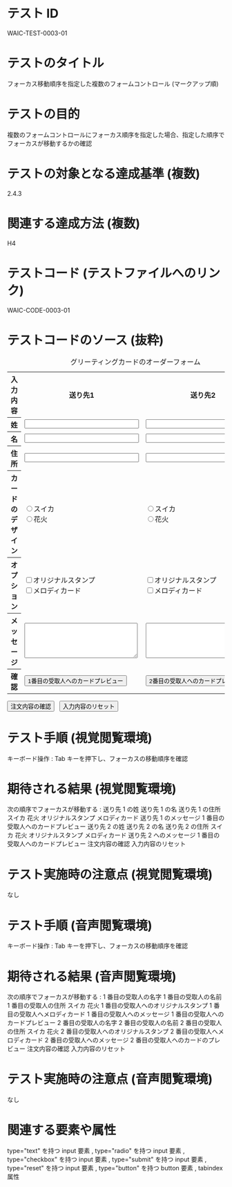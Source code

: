 

# テスト ID
WAIC-TEST-0003-01

# テストのタイトル
フォーカス移動順序を指定した複数のフォームコントロール (マークアップ順)

# テストの目的
複数のフォームコントロールにフォーカス順序を指定した場合、指定した順序でフォーカスが移動するかの確認

# テストの対象となる達成基準 (複数)
2.4.3

# 関連する達成方法 (複数)
H4

# テストコード (テストファイルへのリンク)
WAIC-CODE-0003-01

# テストコードのソース (抜粋)
<div>
<form action="#" method="post">
<table>
<caption>グリーティングカードのオーダーフォーム</caption>
<tr>
<th>入力内容</th>
<th>送り先1</th>
<th>送り先2</th>
</tr>
<tr>
<th>姓</th>
<td><input type="text" size="30" value="" name="dest1first" title="1番目の受取人の名字" tabindex="1"></td>
<td><input type="text" size="30" value="" name="dest2first" title="2番目の受取人の名字" tabindex="10"></td>
</tr>
<tr>
<th>名</th>
<td><input type="text" size="30" value="" name="dest2last" title="1番目の受取人の名前" tabindex="2"></td>
<td><input type="text" size="30" value="" name="dest2last" title="2番目の受取人の名前" tabindex="11"></td>
</tr>
<tr>
<th>住所</th>
<td><input type="text" size="30" value="" name="dest1add" title="1番目の受取人の住所" tabindex="3"></td>
<td><input type="text" size="30" value="" name="dest2add" title="2番目の受取人の住所" tabindex="12"></td>
</tr>
<tr>
<th>カードのデザイン</th>
<td><label><input type="radio" value="watermelon" name="dest1design" title="1番目の受取人へのカードデザイン：スイカ" tabindex="4">スイカ</label><br><label><input type="radio" value="fireworks" name="dest1design" title="1番目の受取人へのカードデザイン：花火" tabindex="5">花火</label></td>
<td><label><input type="radio" value="watermelon" name="dest2design" title="2番目の受取人へのカードデザイン：スイカ" tabindex="13">スイカ</label><br><label><input type="radio" value="fireworks" name="dest2design" title="2番目の受取人へのカードデザイン：花火" tabindex="14">花火</label></td>
</tr>
<tr>
<th>オプション</th>
<td><label><input type="checkbox" value="" name="dest1stamp" title="1番目の受取人へのオリジナルスタンプ" tabindex="6">オリジナルスタンプ</label><br><label><input type="checkbox" value="" name="dest1melody" title="1番目の受取人へのメロディカード" tabindex="7">メロディカード</label></td>
<td><label><input type="checkbox" value="" name="dest2stamp" title="2番目の受取人へのオリジナルスタンプ" tabindex="15">オリジナルスタンプ</label><br><label><input type="checkbox" value="" name="dest2melody" title="2番目の受取人へのメロディカード" tabindex="16">メロディカード</label></td>
</tr>
<tr>
<th>メッセージ</th>
<td><textarea name="dest1msg" cols="30" rows="5" tabindex="8" title="1番目の受取人へのメッセージ"></textarea></td>
<td><textarea name="dest2msg" cols="30" rows="5" tabindex="17" title="2番目の受取人へのメッセージ"></textarea></td>
</tr>
<tr>
<th>確認</th>
<td><button type="button" name="dest1conf" tabindex="9">1番目の受取人へのカードプレビュー</button></td>
<td><button type="button" name="dest2conf" tabindex="18">2番目の受取人へのカードプレビュー</button></td>
</tr>
</table>
<p><input type="submit" value="注文内容の確認" name="submit" title="注文内容の確認" tabindex="19"> &nbsp; <input type="reset" value="入力内容のリセット" name="reset" title="入力内容のリセット" tabindex="20"></p>
</form></div>

# テスト手順 (視覚閲覧環境)
キーボード操作 : Tab キーを押下し、フォーカスの移動順序を確認

# 期待される結果 (視覚閲覧環境)
次の順序でフォーカスが移動する :
送り先 1 の姓
送り先 1 の名
送り先 1 の住所
スイカ
花火
オリジナルスタンプ
メロディカード
送り先 1 のメッセージ
1 番目の受取人へのカードプレビュー
送り先 2 の姓
送り先 2 の名
送り先 2 の住所
スイカ
花火
オリジナルスタンプ
メロディカード
送り先 2 へのメッセージ
1 番目の受取人へのカードプレビュー
注文内容の確認
入力内容のリセット

# テスト実施時の注意点 (視覚閲覧環境)
なし

# テスト手順 (音声閲覧環境)
キーボード操作 : Tab キーを押下し、フォーカスの移動順序を確認

# 期待される結果 (音声閲覧環境)
次の順序でフォーカスが移動する :
1 番目の受取人の名字
1 番目の受取人の名前
1 番目の受取人の住所
スイカ
花火
1 番目の受取人へのオリジナルスタンプ
1 番目の受取人へメロディカード
1 番目の受取人へのメッセージ
1 番目の受取人へのカードプレビュー
2 番目の受取人の名字
2 番目の受取人の名前
2 番目の受取人の住所
スイカ
花火
2 番目の受取人へのオリジナルスタンプ
2 番目の受取人へメロディカード
2 番目の受取人へのメッセージ
2 番目の受取人へのカードのプレビュー
注文内容の確認
入力内容のリセット

# テスト実施時の注意点 (音声閲覧環境)
なし

# 関連する要素や属性
type="text" を持つ input 要素 , type="radio" を持つ input 要素 , type="checkbox" を持つ input 要素 , type="submit" を持つ input 要素 , type="reset" を持つ input 要素 , type="button" を持つ button 要素 , tabindex 属性


